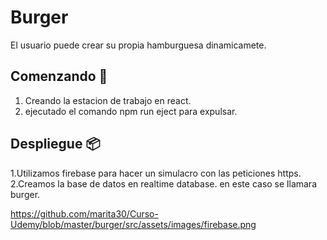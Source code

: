 # Burger
El usuario puede crear su propia hamburguesa dinamicamete.

## Comenzando 🚀
1. Creando la estacion de trabajo en react.
2. ejecutado el comando npm run eject para expulsar.

## Despliegue 📦
1.Utilizamos firebase para hacer un simulacro con las peticiones https.
2.Creamos la base de datos en realtime database. en este caso se llamara burger.

https://github.com/marita30/Curso-Udemy/blob/master/burger/src/assets/images/firebase.png
